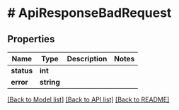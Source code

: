 # # ApiResponseBadRequest

## Properties

Name | Type | Description | Notes
------------ | ------------- | ------------- | -------------
**status** | **int** |  |
**error** | **string** |  |

[[Back to Model list]](../../README.md#models) [[Back to API list]](../../README.md#endpoints) [[Back to README]](../../README.md)
